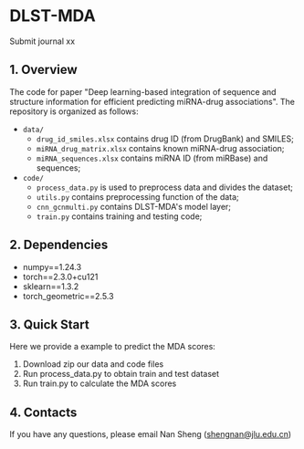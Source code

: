 # DLST-MDA
Submit journal xx
## 1. Overview
The code for paper "Deep learning-based integration of sequence and structure information for efficient predicting miRNA-drug associations". The repository is organized as follows:

+ `data/`
  * `drug_id_smiles.xlsx` contains drug ID (from DrugBank) and SMILES;
  * `miRNA_drug_matrix.xlsx` contains known miRNA-drug association;
  * `miRNA_sequences.xlsx` contains miRNA ID (from miRBase) and sequences;
+ `code/`
  * `process_data.py` is used to preprocess data and divides the dataset;
  * `utils.py` contains preprocessing function of the data;
  * `cnn_gcnmulti.py` contains DLST-MDA's model layer;
  * `train.py` contains training and testing code;

## 2. Dependencies
* numpy==1.24.3
* torch==2.3.0+cu121
* sklearn==1.3.2
* torch_geometric==2.5.3

## 3. Quick Start
Here we provide a example to predict the MDA scores:

1. Download zip our data and code files
3. Run process_data.py to obtain train and test dataset 
4. Run train.py to calculate the MDA scores

## 4. Contacts
If you have any questions, please email Nan Sheng (shengnan@jlu.edu.cn)
